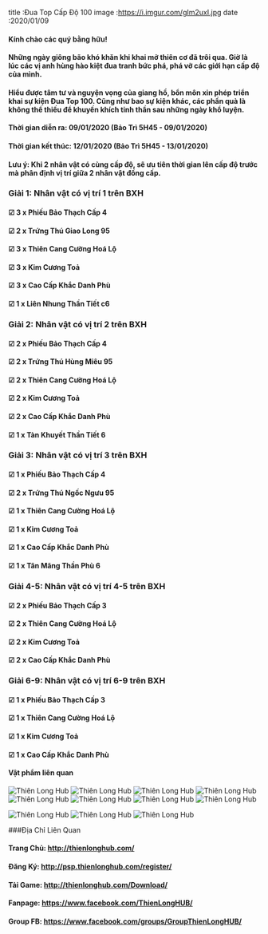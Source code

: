 title :Đua Top Cấp Độ 100
image :https://i.imgur.com/gIm2uxI.jpg
date  :2020/01/09

#### Kính chào các quý bằng hữu!
#### Những ngày giông bão khó khăn khi khai mở thiên cơ đã trôi qua. Giờ là lúc các vị anh hùng hào kiệt đua tranh bức phá, phá vỡ các giới hạn cấp độ của mình.
#### Hiểu được tâm tư và nguyện vọng của giang hồ, bổn môn xin phép triển khai sự kiện Đua Top 100. Cũng như bao sự kiện khác, các phần quà là không thể thiếu để khuyến khích tinh thần sau những ngày khổ luyện.

#### Thời gian diễn ra: 09/01/2020 (Bảo Trì 5H45 - 09/01/2020)
#### Thời gian kết thúc: 12/01/2020 (Bảo Trì 5H45 - 13/01/2020)
#### Lưu ý: Khi 2 nhân vật có cùng cấp độ, sẽ ưu tiên thời gian lên cấp độ trước mà phân định vị trí giữa 2 nhân vật đồng cấp.


### Giải 1: Nhân vật có vị trí 1 trên BXH
#### ☑ 3 x Phiếu Bảo Thạch Cấp 4
#### ☑ 2 x Trứng Thú Giao Long 95
#### ☑ 3 x Thiên Cang Cường Hoá Lộ
#### ☑ 3 x Kim Cương Toả
#### ☑ 3 x Cao Cấp Khắc Danh Phù
#### ☑ 1 x Liên Nhung Thần Tiết c6

### Giải 2: Nhân vật có vị trí 2 trên BXH
#### ☑ 2 x Phiếu Bảo Thạch Cấp 4
#### ☑ 2 x Trứng Thú Hùng Miêu 95
#### ☑ 2 x Thiên Cang Cường Hoá Lộ
#### ☑ 2 x Kim Cương Toả
#### ☑ 2 x Cao Cấp Khắc Danh Phù
#### ☑ 1 x Tàn Khuyết Thần Tiết 6

### Giải 3: Nhân vật có vị trí 3 trên BXH
#### ☑ 1 x Phiếu Bảo Thạch Cấp 4
#### ☑ 2 x Trứng Thú Ngốc Ngưu 95
#### ☑ 1 x Thiên Cang Cường Hoá Lộ
#### ☑ 1 x Kim Cương Toả
#### ☑ 1 x Cao Cấp Khắc Danh Phù
#### ☑ 1 x Tân Mãng Thần Phù 6

### Giải 4-5: Nhân vật có vị trí 4-5 trên BXH
#### ☑ 2 x Phiếu Bảo Thạch Cấp 3
#### ☑ 2 x Thiên Cang Cường Hoá Lộ
#### ☑ 2 x Kim Cương Toả
#### ☑ 2 x Cao Cấp Khắc Danh Phù

### Giải 6-9: Nhân vật có vị trí 6-9 trên BXH
#### ☑ 1 x Phiếu Bảo Thạch Cấp 3
#### ☑ 1 x Thiên Cang Cường Hoá Lộ
#### ☑ 1 x Kim Cương Toả
#### ☑ 1 x Cao Cấp Khắc Danh Phù


#### Vật phẩm liên quan
![Thiên Long Hub](https://i.imgur.com/YLYLSkr.png)
![Thiên Long Hub](https://i.imgur.com/X8om4Kb.png)
![Thiên Long Hub](https://i.imgur.com/0GM25MB.png)
![Thiên Long Hub](https://i.imgur.com/7AaeGh7.png)
![Thiên Long Hub](https://i.imgur.com/I5YnPx0.png)
![Thiên Long Hub](https://i.imgur.com/zK70p5o.png)
![Thiên Long Hub](https://i.imgur.com/bhdpcuX.png)
![Thiên Long Hub](https://i.imgur.com/ws070SK.png)

![Thiên Long Hub](https://i.imgur.com/FnRRvxf.png)
![Thiên Long Hub](https://i.imgur.com/2B4f0I2.png)
![Thiên Long Hub](https://i.imgur.com/mzOt93x.png)


###Địa Chỉ Liên Quan
#### Trang Chủ: http://thienlonghub.com/
#### Đăng Ký: http://psp.thienlonghub.com/register/
#### Tải Game: http://thienlonghub.com/Download/
#### Fanpage: https://www.facebook.com/ThienLongHUB/
#### Group FB: https://www.facebook.com/groups/GroupThienLongHUB/
